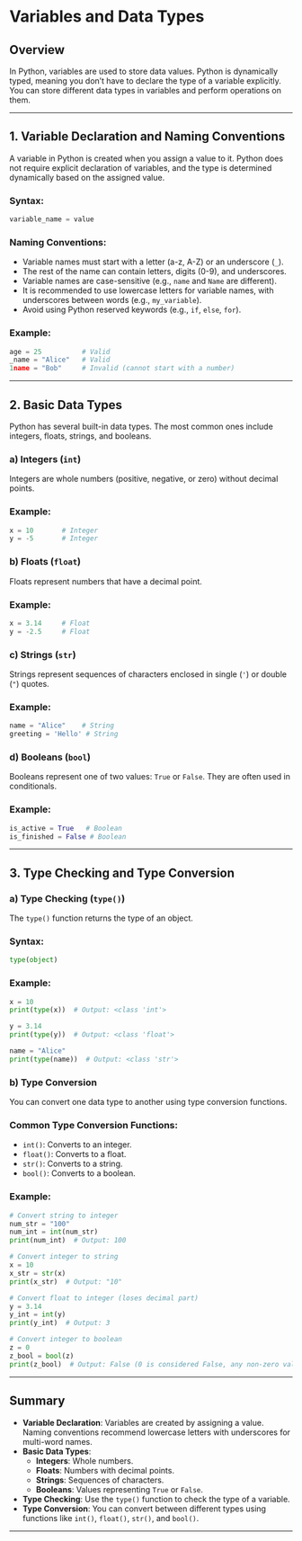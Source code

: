 # Variables and Data Types

## Overview

In Python, variables are used to store data values. Python is dynamically typed, meaning you don’t have to declare the type of a variable explicitly. You can store different data types in variables and perform operations on them.

---

## 1. Variable Declaration and Naming Conventions

A variable in Python is created when you assign a value to it. Python does not require explicit declaration of variables, and the type is determined dynamically based on the assigned value.

### Syntax:
```python
variable_name = value
```

### Naming Conventions:
- Variable names must start with a letter (a-z, A-Z) or an underscore (`_`).
- The rest of the name can contain letters, digits (0-9), and underscores.
- Variable names are case-sensitive (e.g., `name` and `Name` are different).
- It is recommended to use lowercase letters for variable names, with underscores between words (e.g., `my_variable`).
- Avoid using Python reserved keywords (e.g., `if`, `else`, `for`).

### Example:
```python
age = 25          # Valid
_name = "Alice"   # Valid
1name = "Bob"     # Invalid (cannot start with a number)
```

---

## 2. Basic Data Types

Python has several built-in data types. The most common ones include integers, floats, strings, and booleans.

### a) Integers (`int`)

Integers are whole numbers (positive, negative, or zero) without decimal points.

### Example:
```python
x = 10       # Integer
y = -5       # Integer
```

### b) Floats (`float`)

Floats represent numbers that have a decimal point.

### Example:
```python
x = 3.14     # Float
y = -2.5     # Float
```

### c) Strings (`str`)

Strings represent sequences of characters enclosed in single (`'`) or double (`"`) quotes.

### Example:
```python
name = "Alice"    # String
greeting = 'Hello' # String
```

### d) Booleans (`bool`)

Booleans represent one of two values: `True` or `False`. They are often used in conditionals.

### Example:
```python
is_active = True   # Boolean
is_finished = False # Boolean
```

---

## 3. Type Checking and Type Conversion

### a) Type Checking (`type()`)

The `type()` function returns the type of an object.

### Syntax:
```python
type(object)
```

### Example:
```python
x = 10
print(type(x))  # Output: <class 'int'>

y = 3.14
print(type(y))  # Output: <class 'float'>

name = "Alice"
print(type(name))  # Output: <class 'str'>
```

### b) Type Conversion

You can convert one data type to another using type conversion functions.

### Common Type Conversion Functions:
- `int()`: Converts to an integer.
- `float()`: Converts to a float.
- `str()`: Converts to a string.
- `bool()`: Converts to a boolean.

### Example:
```python
# Convert string to integer
num_str = "100"
num_int = int(num_str)
print(num_int)  # Output: 100

# Convert integer to string
x = 10
x_str = str(x)
print(x_str)  # Output: "10"

# Convert float to integer (loses decimal part)
y = 3.14
y_int = int(y)
print(y_int)  # Output: 3

# Convert integer to boolean
z = 0
z_bool = bool(z)
print(z_bool)  # Output: False (0 is considered False, any non-zero value is True)
```

---

## Summary

- **Variable Declaration**: Variables are created by assigning a value. Naming conventions recommend lowercase letters with underscores for multi-word names.  
- **Basic Data Types**:  
   - **Integers**: Whole numbers.  
   - **Floats**: Numbers with decimal points.  
   - **Strings**: Sequences of characters.  
   - **Booleans**: Values representing `True` or `False`.  
- **Type Checking**: Use the `type()` function to check the type of a variable.  
- **Type Conversion**: You can convert between different types using functions like `int()`, `float()`, `str()`, and `bool()`.

---